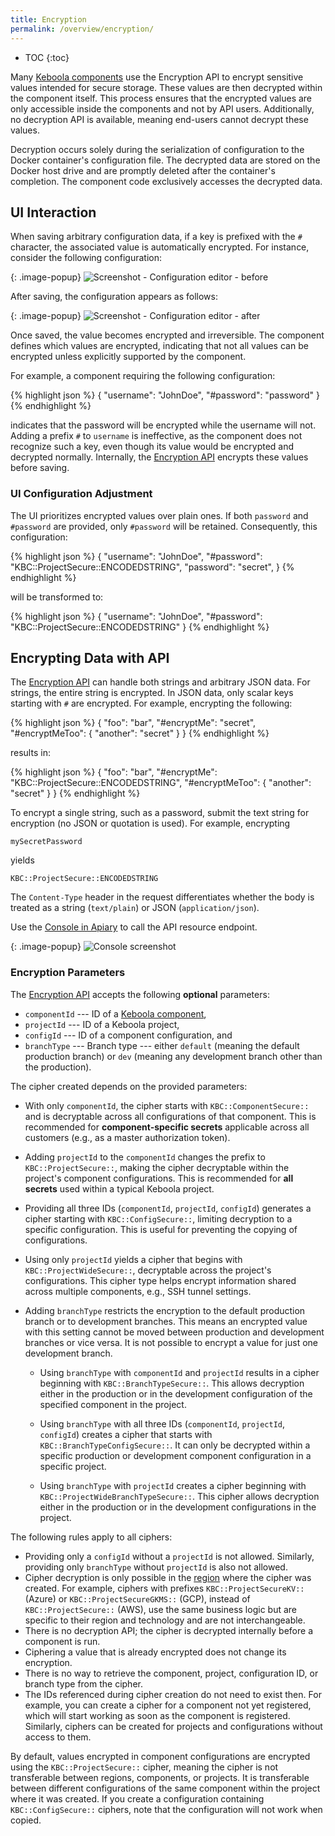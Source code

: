 ```yaml
---
title: Encryption
permalink: /overview/encryption/
---
```


* TOC
{:toc}

Many [Keboola components](/overview/) use the Encryption API to encrypt sensitive values
intended for secure storage. These values are then decrypted within the component itself. 
This process ensures that the encrypted values are only accessible inside the components and not
by API users. Additionally, no decryption API is available, meaning end-users cannot decrypt
these values.

Decryption occurs solely during the serialization of configuration to the Docker container's 
configuration file. The decrypted data are stored on the Docker host drive and are promptly 
deleted after the container's completion. The component code exclusively accesses the decrypted data.

## UI Interaction
When saving arbitrary configuration data, if a key is prefixed with the `#` character, the associated value is automatically encrypted.
For instance, consider the following configuration:

{: .image-popup}
![Screenshot - Configuration editor - before](/overview/encryption-1.png)

After saving, the configuration appears as follows:

{: .image-popup}
![Screenshot - Configuration editor - after](/overview/encryption-2.png)

Once saved, the value becomes encrypted and irreversible. The component defines which values are
encrypted, indicating that not all values can be encrypted unless explicitly supported by the component.

For example, a component requiring the following configuration:

{% highlight json %}
{
    "username": "JohnDoe",
    "#password": "password"
}
{% endhighlight %}

indicates that the password will be encrypted while the username will not. Adding a
prefix `#` to `username` is ineffective, as the component does not recognize such a key,
even though its value would be encrypted and decrypted normally. Internally, the
[Encryption API](#encrypting-data-with-api) encrypts these values before saving.

### UI Configuration Adjustment
The UI prioritizes encrypted values over plain ones. If both `password` and `#password` are provided, only `#password` will be retained.
Consequently, this configuration:

{% highlight json %}
{
    "username": "JohnDoe",
    "#password": "KBC::ProjectSecure::ENCODEDSTRING",
    "password": "secret",
}
{% endhighlight %}

will be transformed to:

{% highlight json %}
{
    "username": "JohnDoe",
    "#password": "KBC::ProjectSecure::ENCODEDSTRING"
}
{% endhighlight %}

## Encrypting Data with API
The [Encryption API](https://keboolaencryption.docs.apiary.io/#reference/encrypt/encryption/encrypt-data) can handle
both strings and arbitrary JSON data. For strings, the entire string is encrypted. In JSON data,
only scalar keys starting with `#` are encrypted. For example, encrypting the following:

{% highlight json %}
{
    "foo": "bar",
    "#encryptMe": "secret",
    "#encryptMeToo": {
        "another": "secret"
    }
}
{% endhighlight %}

results in:

{% highlight json %}
{
    "foo": "bar",
    "#encryptMe": "KBC::ProjectSecure::ENCODEDSTRING",
    "#encryptMeToo": {
        "another": "secret"
    }
}
{% endhighlight %}

To encrypt a single string, such as a password, submit the text string for encryption
(no JSON or quotation is used). For example, encrypting

    mySecretPassword

yields

    KBC::ProjectSecure::ENCODEDSTRING

The `Content-Type` header in the request differentiates whether the body is treated as a string (`text/plain`) or JSON (`application/json`).

Use the [Console in Apiary](https://keboolaencryption.docs.apiary.io/#reference/encrypt/encryption/encrypt-data?console=1) to
call the API resource endpoint.

{: .image-popup}
![Console screenshot](/overview/encryption-console.png)

### Encryption Parameters
The [Encryption API](https://keboolaencryption.docs.apiary.io/#reference/encrypt/encryption/encrypt-data)
accepts the following **optional** parameters:

- `componentId` --- ID of a [Keboola component](/extend/component/tutorial/#creating-a-component),
- `projectId` --- ID of a Keboola project,
- `configId` --- ID of a component configuration, and
- `branchType` --- Branch type --- either `default` (meaning the default production branch) or `dev` (meaning any development branch other than the production).

The cipher created depends on the provided parameters:

- With only `componentId`, the cipher starts with `KBC::ComponentSecure::` and is decryptable
across all configurations of that component. This is recommended for **component-specific secrets** 
applicable across all customers (e.g., as a master authorization token).

- Adding `projectId` to the `componentId` changes the prefix to `KBC::ProjectSecure::`, making the cipher decryptable within
the project's component configurations. This is recommended for **all secrets** used within a typical Keboola project.

- Providing all three IDs (`componentId`, `projectId`, `configId`) generates a cipher starting with
`KBC::ConfigSecure::`, limiting decryption to a specific configuration. This is useful for preventing the copying of configurations.

- Using only `projectId` yields a cipher that begins with `KBC::ProjectWideSecure::`, decryptable across the project's configurations.
This cipher type helps encrypt information shared across multiple components, e.g., SSH tunnel settings.

- Adding `branchType` restricts the encryption to the default production branch or to development branches. This means an encrypted value with this setting cannot be moved between production and development branches or vice versa. It is not possible to encrypt a value for just one development branch.

	- Using `branchType` with `componentId` and `projectId` results in a cipher beginning with `KBC::BranchTypeSecure::`. This allows decryption either in the production or in the development configuration of the specified component in the project.

	- Using `branchType` with all three IDs  (`componentId`, `projectId`, `configId`) creates a cipher that starts with `KBC::BranchTypeConfigSecure::`. It can only be decrypted within a specific production or development component configuration in a specific project. 

	- Using `branchType` with `projectId` creates a cipher beginning with `KBC::ProjectWideBranchTypeSecure::`. This cipher allows decryption either in the production or in the development configurations in the project. 

The following rules apply to all ciphers:

- Providing only a `configId` without a `projectId` is not allowed. Similarly, providing only `branchType` without `projectId` is also not allowed.
- Cipher decryption is only possible in the [region](/overview/api/#regions-and-endpoints) where the cipher was created. For example, ciphers with prefixes `KBC::ProjectSecureKV::` (Azure) or `KBC::ProjectSecureGKMS::` (GCP), instead of `KBC::ProjectSecure::` (AWS), use the same business logic but are specific to their region and technology and are not interchangeable.
- There is no decryption API; the cipher is decrypted internally before a component is run.
- Ciphering a value that is already encrypted does not change its encryption.
- There is no way to retrieve the component, project, configuration ID, or branch type from the cipher.
- The IDs referenced during cipher creation do not need to exist then. For example, you can create a cipher for a component not yet registered, which will start working as soon as the component is registered. Similarly, ciphers can be created for projects and configurations without access to them.

By default, values encrypted in component configurations are encrypted using the `KBC::ProjectSecure::` cipher, meaning
the cipher is not transferable between regions, components, or projects. It is transferable between 
different configurations of the same component within the project where it was created. If you create a configuration containing `KBC::ConfigSecure::` ciphers, 
note that the configuration will not work when copied.
